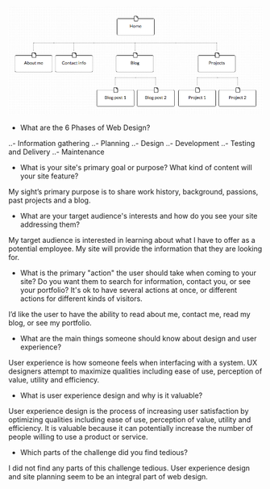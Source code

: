 ![Site Map](imgs/site-map.png)

+ What are the 6 Phases of Web Design?

..- Information gathering
..- Planning
..- Design
..- Development
..- Testing and Delivery
..- Maintenance

+ What is your site's primary goal or purpose? What kind of content will your site feature?

My sight’s primary purpose is to share work history, background, passions, past projects and a blog.

+ What are your target audience's interests and how do you see your site addressing them?

My target audience is interested in learning about what I have to offer as a potential employee. My site will provide the information that they are looking for.

+ What is the primary "action" the user should take when coming to your site? Do you want them to search for information, contact you, or see your portfolio? It's ok to have several actions at once, or different actions for different kinds of visitors.

I’d like the user to have the ability to read about me, contact me, read my blog, or see my portfolio.

+ What are the main things someone should know about design and user experience?

User experience is how someone feels when interfacing with a system. UX designers attempt to maximize qualities including ease of use, perception of value, utility and efficiency.

+ What is user experience design and why is it valuable?

User experience design is the process of increasing user satisfaction by optimizing qualities including ease of use, perception of value, utility and efficiency. It is valuable because it can potentially increase the number of people willing to use a product or service.

+ Which parts of the challenge did you find tedious?

I did not find any parts of this challenge tedious. User experience design and site planning seem to be an integral part of web design.